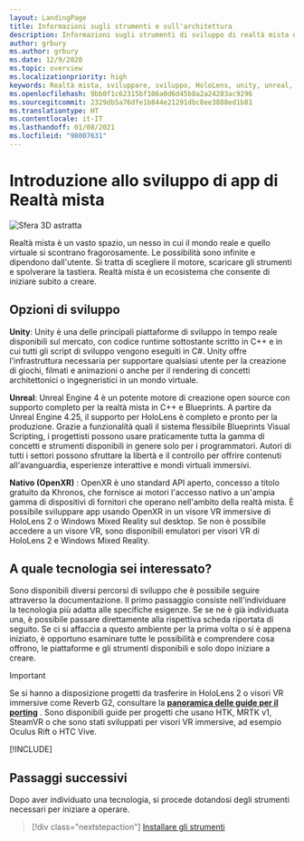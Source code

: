 ```yaml
---
layout: LandingPage
title: Informazioni sugli strumenti e sull'architettura
description: Informazioni sugli strumenti di sviluppo di realtà mista necessari per iniziare a creare app per HoloLens e visori VR immersive.
author: grbury
ms.author: grbury
ms.date: 12/9/2020
ms.topic: overview
ms.localizationpriority: high
keywords: Realtà mista, sviluppare, sviluppo, HoloLens, unity, unreal, directx, visore VR realtà mista, visore VR di windows mixed reality, visore per realtà virtuale, che cos'è la realtà virtuale, che cos'è la realtà aumentata, sviluppo di realtà virtuale, sviluppo di realtà aumentata
ms.openlocfilehash: 9bb0f1c62315bf106a0d6d45b8a2a24203ac9296
ms.sourcegitcommit: 2329db5a76dfe1b844e21291dbc8ee3888ed1b81
ms.translationtype: HT
ms.contentlocale: it-IT
ms.lasthandoff: 01/08/2021
ms.locfileid: "98007631"
---
```

# <a name="introduction-to-mixed-reality-development"></a>Introduzione allo sviluppo di app di Realtà mista

![Sfera 3D astratta](images/development-hero-image.png)

Realtà mista è un vasto spazio, un nesso in cui il mondo reale e quello virtuale si scontrano fragorosamente. Le possibilità sono infinite e dipendono dall'utente. Si tratta di scegliere il motore, scaricare gli strumenti e spolverare la tastiera. Realtà mista è un ecosistema che consente di iniziare subito a creare.

## <a name="development-options"></a>Opzioni di sviluppo

**Unity**: Unity è una delle principali piattaforme di sviluppo in tempo reale disponibili sul mercato, con codice runtime sottostante scritto in C++ e in cui tutti gli script di sviluppo vengono eseguiti in C#. Unity offre l'infrastruttura necessaria per supportare qualsiasi utente per la creazione di giochi, filmati e animazioni o anche per il rendering di concetti architettonici o ingegneristici in un mondo virtuale.

**Unreal**: Unreal Engine 4 è un potente motore di creazione open source con supporto completo per la realtà mista in C++ e Blueprints. A partire da Unreal Engine 4.25, il supporto per HoloLens è completo e pronto per la produzione. Grazie a funzionalità quali il sistema flessibile Blueprints Visual Scripting, i progettisti possono usare praticamente tutta la gamma di concetti e strumenti disponibili in genere solo per i programmatori. Autori di tutti i settori possono sfruttare la libertà e il controllo per offrire contenuti all'avanguardia, esperienze interattive e mondi virtuali immersivi.

**Nativo (OpenXR)** : OpenXR è uno standard API aperto, concesso a titolo gratuito da Khronos, che fornisce ai motori l'accesso nativo a un'ampia gamma di dispositivi di fornitori che operano nell'ambito della realtà mista. È possibile sviluppare app usando OpenXR in un visore VR immersive di HoloLens 2 o Windows Mixed Reality sul desktop. Se non è possibile accedere a un visore VR, sono disponibili emulatori per visori VR di HoloLens 2 e Windows Mixed Reality.

## <a name="what-technology-path-are-you-interested-in"></a>A quale tecnologia sei interessato? 

Sono disponibili diversi percorsi di sviluppo che è possibile seguire attraverso la documentazione. Il primo passaggio consiste nell'individuare la tecnologia più adatta alle specifiche esigenze. Se se ne è già individuata una, è possibile passare direttamente alla rispettiva scheda riportata di seguito. Se ci si affaccia a questo ambiente per la prima volta o si è appena iniziato, è opportuno esaminare tutte le possibilità e comprendere cosa offrono, le piattaforme e gli strumenti disponibili e solo dopo iniziare a creare.

> [!IMPORTANT]
> Se si hanno a disposizione progetti da trasferire in HoloLens 2 o visori VR immersive come Reverb G2, consultare la **[panoramica delle guide per il porting](porting-apps/porting-overview.md)** . Sono disponibili guide per progetti che usano HTK, MRTK v1, SteamVR o che sono stati sviluppati per visori VR immersive, ad esempio Oculus Rift o HTC Vive.

[!INCLUDE[](includes/tech-path-overview.md)]

## <a name="whats-next"></a>Passaggi successivi

Dopo aver individuato una tecnologia, si procede dotandosi degli strumenti necessari per iniziare a operare.

> [!div class="nextstepaction"]
> [Installare gli strumenti](install-the-tools.md)

<!-- 
## What would you like to do next?

:::row:::
    :::column:::
       [![Understand the basics](images/icon-lightbulb.png)](get-started-with-mr.md#understand-the-basics)<br>
        **[Understand the basics](get-started-with-mr.md#understand-the-basics)**<br>
        Get a better understanding of what defines mixed reality and how it’s being used.
    :::column-end:::
    :::column:::
        [![Become a creator](images/icon-design.jpg)](design.md)<br>
         **[Become a creator](design.md)**<br>
        Learn the basic concepts you need to begin designing and prototyping.
    :::column-end:::
    :::column:::
        [![Install the tools](images/icon-developer.jpg)](install-the-tools.md)<br>
         **[Install the tools](install-the-tools.md)**<br>
        Use the installation checklist to get the tools you need to build apps for HoloLens and mixed reality.
    :::column-end:::
    :::column:::
        [![Come to an event](images/icon-calendar.jpg)](sf-academy-events.md)<br>
         **[Come to an event](sf-academy-events.md)**<br>
        See the hardware and get a hands-on tutorial to make your first HoloLens 2 application.
    :::column-end:::
:::row-end:::
-->

